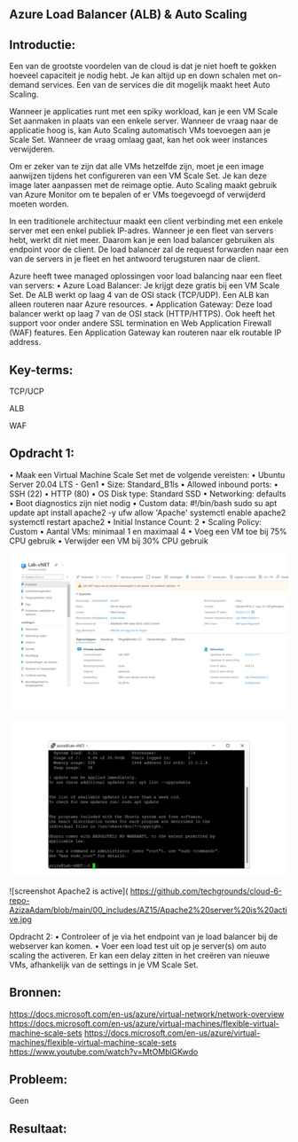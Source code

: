 
## Azure Load Balancer (ALB) & Auto Scaling
## Introductie:
Een van de grootste voordelen van de cloud is dat je niet hoeft te gokken hoeveel capaciteit je nodig hebt. Je kan altijd up en down schalen met on-demand services. Een van de services die dit mogelijk maakt heet Auto Scaling.

Wanneer je applicaties runt met een spiky workload, kan je een VM Scale Set aanmaken in plaats van een enkele server. Wanneer de vraag naar de applicatie hoog is, kan Auto Scaling automatisch VMs toevoegen aan je Scale Set. Wanneer de vraag omlaag gaat, kan het ook weer instances verwijderen.

Om er zeker van te zijn dat alle VMs hetzelfde zijn, moet je een image aanwijzen tijdens het configureren van een VM Scale Set. Je kan deze image later aanpassen met de reimage optie. Auto Scaling maakt gebruik van Azure Monitor om te bepalen of er VMs toegevoegd of verwijderd moeten worden.

In een traditionele architectuur maakt een client verbinding met een enkele server met een enkel publiek IP-adres. Wanneer je een fleet van servers hebt, werkt dit niet meer. Daarom kan je een load balancer gebruiken als endpoint voor de client. De load balancer zal de request forwarden naar een van de servers in je fleet en het antwoord terugsturen naar de client.

Azure heeft twee managed oplossingen voor load balancing naar een fleet van servers:
•	Azure Load Balancer: Je krijgt deze gratis bij een VM Scale Set. De ALB werkt op laag 4 van de OSI stack (TCP/UDP). Een ALB kan alleen routeren naar Azure resources.
•	Application Gateway: Deze load balancer werkt op laag 7 van de OSI stack (HTTP/HTTPS). Ook heeft het support voor onder andere SSL termination en Web Application Firewall (WAF) features. Een Application Gateway kan routeren naar elk routable IP address.

## Key-terms:
TCP/UCP

ALB

WAF
## Opdracht 1:
•	Maak een Virtual Machine Scale Set met de volgende vereisten:
•	Ubuntu Server 20.04 LTS - Gen1
•	Size: Standard_B1ls
•	Allowed inbound ports:
•	SSH (22)
•	HTTP (80)
•	OS Disk type: Standard SSD
•	Networking: defaults
•	Boot diagnostics zijn niet nodig
•	Custom data: 
	#!/bin/bash
sudo su
apt update
apt install apache2 -y
ufw allow 'Apache'
systemctl enable apache2
systemctl restart apache2
•	Initial Instance Count: 2
•	Scaling Policy: Custom
•	Aantal VMs: minimaal 1 en maximaal 4
•	Voeg een VM toe bij 75% CPU gebruik
•	Verwijder een VM bij 30% CPU gebruik


![screenshot VM in subnet2]( https://github.com/techgrounds/cloud-6-repo-AzizaAdam/blob/main/00_includes/AZ15/VM%20met%20subnet2.jpg)

![screenshot connectie met de VM]( https://github.com/techgrounds/cloud-6-repo-AzizaAdam/blob/main/00_includes/AZ15/connectie%20met%20de%20VM.jpg)

![screenshot Apache2 is active]( https://github.com/techgrounds/cloud-6-repo-AzizaAdam/blob/main/00_includes/AZ15/Apache2%20server%20is%20active.jpg

Opdracht 2:
•	Controleer of je via het endpoint van je load balancer bij de webserver kan komen.
•	Voer een load test uit op je server(s) om auto scaling the activeren. Er kan een delay zitten in het creëren van nieuwe VMs, afhankelijk van de settings in je VM Scale Set.


## Bronnen:
https://docs.microsoft.com/en-us/azure/virtual-network/network-overview
https://docs.microsoft.com/en-us/azure/virtual-machines/flexible-virtual-machine-scale-sets
https://docs.microsoft.com/en-us/azure/virtual-machines/flexible-virtual-machine-scale-sets
https://www.youtube.com/watch?v=MtOMblGKwdo




## Probleem:
Geen

## Resultaat:

